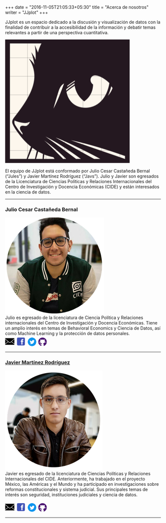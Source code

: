 +++
date = "2016-11-05T21:05:33+05:30"
title = "Acerca de nosotros"
writer = "JJplot"
+++

JJplot es un espacio dedicado a la discusión y visualización de datos con la finalidad de contribuir a la accesibilidad de la información y debatir temas relevantes a partir de una perspectiva cuantitativa. 

![JJplot][1]

El equipo de JJplot está conformado por Julio Cesar Castañeda Bernal (“Jules”) y Javier Martínez Rodríguez (“Javs”). Julio y Javier son egresados de la Licenciatura de Ciencias Políticas y Relaciones Internacionales del Centro de Investigación y Docencia Económicas (CIDE) y están interesados en la ciencia de datos.

----

### Julio Cesar Castañeda Bernal
![Julio][2]   
Julio es egresado de la licenciatura de Ciencia Política y Relaciones internacionales del Centro de Investigación y Docencia Económicas. Tiene un amplio interés en temas de Behavioral Economics y Ciencia de Datos, así como Machine Learning y la protección de datos personales.   
[<img src="/img/iconos/correo.png" alt="" width="30px" height="30px"/>](mailto:javier.mtz.rd@gmail.com)   [<img src="/img/iconos/fb.png" alt="" width="34px" height="34px"/>](https://www.facebook.com/19jccb)   [<img src="/img/iconos/twitter.png" alt="" width="30px" height="30px"/>](https://twitter.com/UnTalJules)   [<img src="/img/iconos/github.png" alt="" width="30px" height="30px"/>](https://github.com/Julescb)

----

### [Javier Martínez Rodríguez](https://cv-javier-mtz-rd.netlify.com/)
![Javier][3]   
Javier es egresado de la licenciatura de Ciencias Políticas y Relaciones Internacionales del CIDE. Anteriormente, ha trabajado en el proyecto México, las Américas y el Mundo y ha participado en investigaciones sobre reformas constitucionales y sistema judicial. Sus principales temas de interés son seguridad, instituciones judiciales y ciencia de datos. 

[<img src="/img/iconos/correo.png" alt="" width="30px" height="30px"/>](mailto:javier.mtz.rd@gmail.com)   [<img src="/img/iconos/fb.png" alt="" width="34px" height="34px"/>](https://www.facebook.com/Xaver.mtz)   [<img src="/img/iconos/twitter.png" alt="" width="30px" height="30px"/>](https://twitter.com/javiermtzrd)   [<img src="/img/iconos/github.png" alt="" width="30px" height="30px"/>](https://github.com/Xaver88)

----
[1]: /img/jjplot.png
[2]: /img/Julio.png
[3]: /img/Javier.png
